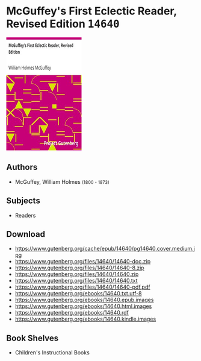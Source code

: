 # McGuffey's First Eclectic Reader, Revised Edition <kbd>14640</kbd>

![](./cover.medium.jpg "")

## Authors


 - McGuffey, William Holmes <small>(1800 - 1873)</small>

## Subjects


 - Readers

## Download


 - https://www.gutenberg.org/cache/epub/14640/pg14640.cover.medium.jpg
 - https://www.gutenberg.org/files/14640/14640-doc.zip
 - https://www.gutenberg.org/files/14640/14640-8.zip
 - https://www.gutenberg.org/files/14640/14640.zip
 - https://www.gutenberg.org/files/14640/14640.txt
 - https://www.gutenberg.org/files/14640/14640-pdf.pdf
 - https://www.gutenberg.org/ebooks/14640.txt.utf-8
 - https://www.gutenberg.org/ebooks/14640.epub.images
 - https://www.gutenberg.org/ebooks/14640.html.images
 - https://www.gutenberg.org/ebooks/14640.rdf
 - https://www.gutenberg.org/ebooks/14640.kindle.images

## Book Shelves


 - Children's Instructional Books
